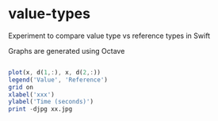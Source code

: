 # value-types

Experiment to compare value type vs reference types in Swift

Graphs are generated using Octave

```octave

plot(x, d(1,:), x, d(2,:))
legend('Value', 'Reference')
grid on
xlabel('xxx')
ylabel('Time (seconds)')
print -djpg xx.jpg

```
